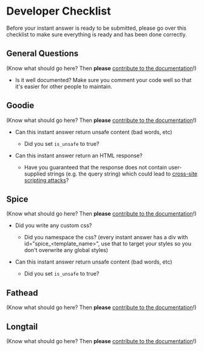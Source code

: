 # Developer Checklist

Before your instant answer is ready to be submitted, please go over this checklist to make sure everything is ready and has been done correctly.

## General Questions

(Know what should go here? Then **please** [contribute to the documentation](https://github.com/duckduckgo/duckduckgo-documentation/blob/master/CONTRIBUTING.md)!)

- Is it well documented? Make sure you comment your code well so that it's easier for other people to maintain.

## Goodie

(Know what should go here? Then **please** [contribute to the documentation](https://github.com/duckduckgo/duckduckgo-documentation/blob/master/CONTRIBUTING.md)!)

- Can this instant answer return unsafe content (bad words, etc)
     - Did you set `is_unsafe` to true?

- Can this instant answer return an HTML response?
     - Have you guaranteed that the response does not contain user-supplied strings (e.g. the query string) which could lead to [cross-site scripting attacks](https://www.owasp.org/index.php/Cross-site_Scripting_%28XSS%29)?

## Spice

(Know what should go here? Then **please** [contribute to the documentation](https://github.com/duckduckgo/duckduckgo-documentation/blob/master/CONTRIBUTING.md)!)

- Did you write any custom css?
    - Did you namespace the css? (every instant answer has a div with id="spice_<template_name>", use that to target your styles so you don't overwrite any global styles)

- Can this instant answer return unsafe content (bad words, etc)
    - Did you set `is_unsafe` to true?

## Fathead

(Know what should go here? Then **please** [contribute to the documentation](https://github.com/duckduckgo/duckduckgo-documentation/blob/master/CONTRIBUTING.md)!)

## Longtail

(Know what should go here? Then **please** [contribute to the documentation](https://github.com/duckduckgo/duckduckgo-documentation/blob/master/CONTRIBUTING.md)!)
